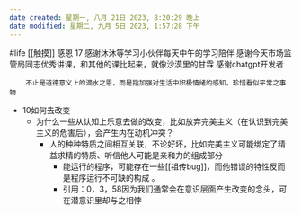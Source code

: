 ```yaml
---
date created: 星期一, 八月 21日 2023, 8:20:29 晚上
date modified: 星期二, 九月 5日 2023, 1:57:28 下午
---
```

#life
[[触摸]]
感恩
	17
		感谢沐沐等学习小伙伴每天中午的学习陪伴
		感谢今天市场监管局同志优秀讲课，和其他的课比起来，就像沙漠里的甘霖
		感谢chatgpt开发者
		
		不止是道德意义上的滴水之恩，而是指加强对生活中积极情绪的感知，珍惜看似平常之事物

- 10如何去改变  
    - 为什么一些从认知上乐意去做的改变，比如放弃完美主义（在认识到完美主义的危害后），会产生内在动机冲突？  
        - 人的种种特质之间相互关联，不论好坏，比如完美主义可能绑定了精益求精的特质、听信他人可能是亲和力的组成部分  
            - 能运行的程序，可能存在一些[[祖传bug]]，而他错误的特性反而是程序运行不可缺的构成  。
            - 引用：0，3，58因为我们通常会在意识层面产生改变的念头，可在潜意识里却与之相悖